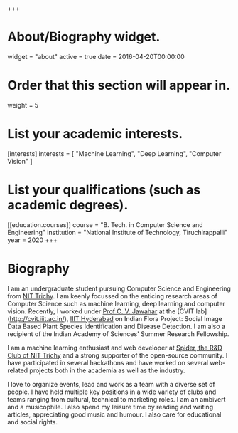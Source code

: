 +++
# About/Biography widget.
widget = "about"
active = true
date = 2016-04-20T00:00:00

# Order that this section will appear in.
weight = 5

# List your academic interests.
[interests]
  interests = [
    "Machine Learning",
    "Deep Learning",
    "Computer Vision"
  ]

# List your qualifications (such as academic degrees).
[[education.courses]]
  course = "B. Tech. in Computer Science and Engineering"
  institution = "National Institute of Technology, Tiruchirappalli"
  year = 2020
+++

# Biography

I am an undergraduate student pursuing Computer Science and Engineering from [NIT Trichy](https://www.nitt.edu). I am keenly focussed on the enticing research areas of Computer Science such as machine learning, deep learning and computer vision. Recently, I worked under [Prof C. V. Jawahar](https://faculty.iiit.ac.in/~jawahar/) at the [CVIT lab] (http://cvit.iiit.ac.in/), [IIIT Hyderabad](https://www.iiit.ac.in/) on Indian Flora Project: Social Image Data Based Plant Species Identification and Disease Detection. I am also a recipient of the Indian Academy of Sciences' Summer Research Fellowship.

I am a machine learning enthusiast and web developer at [Spider, the R&D Club of NIT Trichy](https://spider.nitt.edu) and a strong supporter of the open-source community. I have participated in several hackathons and have worked on several web-related projects both in the academia as well as the industry.

I love to organize events, lead and work as a team with a diverse set of people. I have held multiple key positions in a wide variety of clubs and teams ranging from cultural, technical to marketing roles. I am an ambivert and a musicophile. I also spend my leisure time by reading and writing articles, appreciating good music and humour. I also care for educational and social rights.
